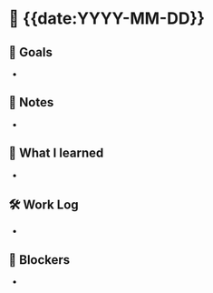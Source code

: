 # 📅 {{date:YYYY-MM-DD}}

## 🚀 Goals
- 

## 🧠 Notes
- 

## 🔁 What I learned
- 

## 🛠 Work Log
- 

## 🧱 Blockers
- 
